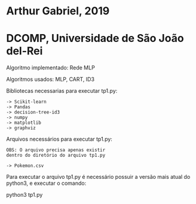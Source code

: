 # Arthur Gabriel, 2019
# DCOMP, Universidade de São João del-Rei

Algoritmo implementado: Rede MLP

Algoritmos usados: MLP, CART, ID3

Bibliotecas necessarias para executar tp1.py:

	-> Scikit-learn
	-> Pandas
	-> decision-tree-id3
	-> numpy
	-> matplotlib
	-> graphviz

Arquivos necessários para executar tp1.py: 
	
	OBS: O arquivo precisa apenas existir 
	dentro do diretório do arquivo tp1.py
	
	-> Pokemon.csv

Para executar o arquivo tp1.py é necessário possuir
a versão mais atual do python3, e executar o comando:

python3 tp1.py


